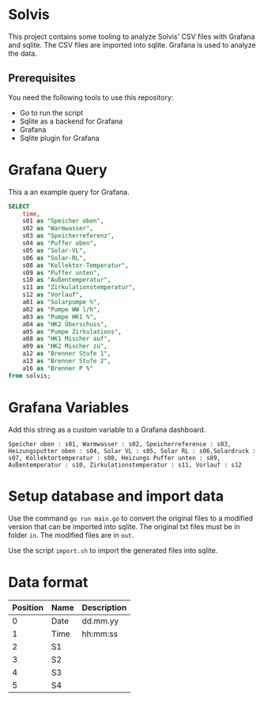 # Solvis
This project contains some tooling to analyze Solvis' CSV files with Grafana and sqlite. The CSV files are imported into sqlite. Grafana is used to analyze the data.

## Prerequisites
You need the following tools to use this repository:

* Go to run the script
* Sqlite as a backend for Grafana
* Grafana
* Sqlite plugin for Grafana

# Grafana Query
This a an example query for Grafana.

```sql
SELECT 
    time, 
    s01 as "Speicher oben",
    s02 as "Warmwasser",
    s03 as "Speicherreferenz",
    s04 as "Puffer oben",
    s05 as "Solar-VL",
    s06 as "Solar-RL",
    s08 as "Kollektor-Temperatur",
    s09 as "Puffer unten",
    s10 as "Außentemperatur",
    s11 as "Zirkulationstemperatur",
    s12 as "Vorlauf",
    a01 as "Solarpumpe %",
    a02 as "Pumpe WW l/h",
    a03 as "Pumpe HK1 %",
    a04 as "HK2 Überschuss",
    a05 as "Pumpe Zirkulations",
    a08 as "HK1 Mischer auf",
    a09 as "HK2 Mischer zu",
    a12 as "Brenner Stufe 1",
    a13 as "Brenner Stufe 2",
    a16 as "Brenner P %"
from solvis;
```

# Grafana Variables
Add this string as a custom variable to a Grafana dashboard.

```
Speicher oben : s01, Warmwasser : s02, Speicherreference : s03, Heizungsputter oben : s04, Solar VL : s05, Solar RL : s06,Solardruck : s07, Kollektortemperatur : s08, Heizungs Puffer unten : s09, Außentemperatur : s10, Zirkulationstemperatur : s11, Vorlauf : s12
```

# Setup database and import data
Use the command ``go run main.go`` to convert the original files to a modified version that can be imported into sqlite. The original txt files must be in folder `in`. The modified files are in `out`.

Use the script ``import.sh`` to import the generated files into sqlite. 

# Data format
|Position |Name |Description|
|---------|-----|-----------|
|0        |Date |dd.mm.yy   |
|1        |Time |hh:mm:ss   |
|2        |S1   |           |
|3        |S2   |           |
|4        |S3   |           |
|5        |S4   |           |
